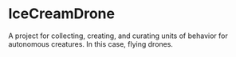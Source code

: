 IceCreamDrone
===============

A project for collecting, creating, and curating units of behavior for autonomous creatures. In this case, flying drones.
